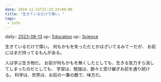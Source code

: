 ```yaml
---
date: 2024-12-21T15:23:23+09:00
title: "生きているだけで偉い。"
tags:
 - Info
---
```


daily:: [2023-08-13](/Daily_Note/2023-08-13.md)
up:: [Education](Bar/Novel/Topics/Education.md)
up:: [Science](Bar/Novel/Topics/Science.md)

生きているだけで偉い。
何もかもを失っただとかほざいてるみてーだが、
お前にはまだ持ってるもんがある。

人は学ぶ生き物だ。
お前が何もかもを無くしたとしても、生きる気力すら消してしまったのだとしても、
学習は、勉強は、脈々と受け継ぎお前を通り続ける。
科学は、世界は、お前の一番の敵で、味方だ。